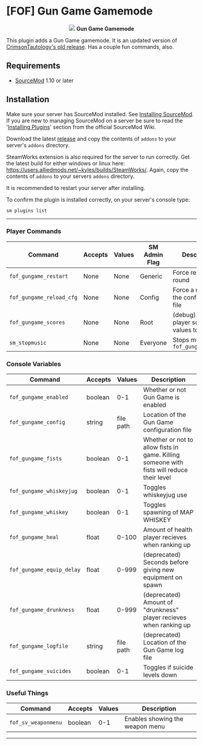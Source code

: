 


# [FOF] Gun Game Gamemode

<p align="center">  <img src="https://connorrichlen.me/images/fof_lg.png"> <b>Gun Game Gamemode</b>   </p>


  

This plugin adds a Gun Game gamemode. It is an updated version of [CrimsonTautology's old release](https://github.com/CrimsonTautology/sm-gungame-fof). Has a couple fun commands, also.

## Requirements
* [SourceMod](https://www.sourcemod.net/) 1.10 or later

## Installation
Make sure your server has SourceMod installed.  See [Installing SourceMod](https://wiki.alliedmods.net/Installing_SourceMod).  If you are new to managing SourceMod on a server be sure to read the '[Installing Plugins](https://wiki.alliedmods.net/Managing_your_sourcemod_installation#Installing_Plugins)' section from the official SourceMod Wiki.

Download the latest [release](https://github.com/connorrichlen/fof_gungame/releases/latest) and copy the contents of `addons` to your server's `addons` directory. 

SteamWorks extension is also required for the server to run correctly. Get the latest build for either windows or linux here: https://users.alliedmods.net/~kyles/builds/SteamWorks/. Again, copy the contents of `addons` to your servers `addons` directory. 

It is recommended to restart your server after installing.

To confirm the plugin is installed correctly, on your server's console type:
```
sm plugins list
```

 <hr />
 
### Player Commands

| Command | Accepts | Values | SM Admin Flag | Description |
| --- | --- | --- | --- | --- |
| `fof_gungame_restart` | None | None | Generic | Force restart the round |
| `fof_gungame_reload_cfg` | None | None | Config | Force a reload of the configuration file |
| `fof_gungame_scores` | None | None | Root | (debug) List player score values to console |
| `sm_stopmusic` | None | None | Everyone | Stops music from `fof_gungame_music` |


### Console Variables

| Command | Accepts | Values | Description |
| --- | --- | --- | --- |
| `fof_gungame_enabled` | boolean | 0-1 | Whether or not Gun Game is enabled |
| `fof_gungame_config` | string | file path | Location of the Gun Game configuration file |
| `fof_gungame_fists` | boolean | 0-1 | Whether or not to allow fists in game.  Killing someone with fists will reduce their level |
| `fof_gungame_whiskeyjug` | boolean | 0-1 | Toggles whiskeyjug use |
| `fof_gungame_whiskey` | boolean | 0-1 | Toggles spawning of MAP WHISKEY |
| `fof_gungame_heal` | float | 0-100 | Amount of health player recieves when ranking up |
| `fof_gungame_equip_delay` | float | 0-999 | (deprecated) Seconds before giving new equipment on spawn |
| `fof_gungame_drunkness` | float | 0-999 | (deprecated) Amount of "drunkness" player recieves when ranking up |
| `fof_gungame_logfile` | string | file path | (deprecated) Location of the Gun Game log file |
| `fof_gungame_suicides` | boolean | 0-1 | Toggles if suicide levels down |

### Useful Things

| Command | Accepts | Values | Description |
| --- | --- | --- | --- |
| `fof_sv_weaponmenu` | boolean | 0-1 | Enables showing the weapon menu |
    
 <hr />
